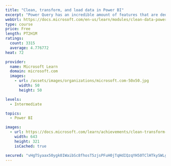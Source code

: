 ```yaml
---
title: "Clean, transform, and load data in Power BI"
excerpt: "Power Query has an incredible amount of features that are dedicated to helping you clean and prepare your data for analysis. You will learn how to simplify a complicated model, change data types, rename objects, and pivot data. You will also learn how to profile columns so that you know which columns have the valuable data that you’re seeking for deeper analytics."
webUrl: https://docs.microsoft.com/en-us/learn/modules/clean-data-power-bi/
type: course
price: Free
length: PT2H1M
ratings:
  count: 3315
  average: 4.776772
heat: 72

provider:
  name: Microsoft Learn
  domain: microsoft.com
  images:
    - url: /assets/images/organizations/microsoft.com-50x50.jpg
      width: 50
      height: 50

levels:
  - Intermediate

topics:
  - Power BI

images:
  - url: https://docs.microsoft.com/learn/achievements/clean-transform-and-load-data-in-power-bi-social.png
    width: 643
    height: 321
    isCached: true

secured: "vHgTSyaax50ygk0IWaibSc8fhosT5zjsPFuH0jTqHdIQzqYH50TClHTkySWLgA3iWmfxFAwuN6ustNdSmkGsskGA79SnQFQfmqLYEQpkqYuVphob0SJQZb1cTBEYRJUyM6XQvXkQ35zVFi2NLBtx1fZVRPmTVpqGxW7j8RZJoT/VVP0J/CyeRABl1OEs4F/BGIOcTMaDTZYYHXqdOGgZdnsl0vIEZ0WG2g3Mo68HPR6aJvtbP1hua+C9/pwgR3CNIyIHIExmS5o/YRTNgTwNXrylE4pO71Q3cK8y6/5HZDlE40XyKtmsp/5W8DOcqIQvGgP4Q86wv1aA4dv+H+XEkp4JHfdJLahRLysZbq3vCu/Shz0YvwvaNDyYwpLIl832GSiLc3V/1Cm4naMEdsEHJ7AVFQbB9cG72+o/Ao9uHak=;IeWKEGm2cHEWtZGAr7HCQg=="
---
```


